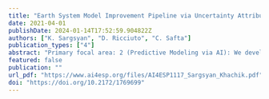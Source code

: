 ```yaml
---
title: "Earth System Model Improvement Pipeline via Uncertainty Attribution and Active Learning"
date: 2021-04-01
publishDate: 2024-01-14T17:52:59.904822Z
authors: ["K. Sargsyan", "D. Ricciuto", "C. Safta"]
publication_types: ["4"]
abstract: "Primary focal area: 2 (Predictive Modeling via AI): We develop methods to formally quantify uncertainties in Earth System models for the land-atmosphere coupled system. Science Challenge: Earth system models still have significant biases in historical predictions of the intensity and frequency of water cycling extremes (e.g., droughts and flood events), leading to low confidence in future projections. Uncertainties arise from incomplete understanding of land and atmospheric processes, and insufficient observational constraints on model parameters. Many observations, including those from key DOE investments such as ARM and AmeriFlux, are used to evaluate model performance but have not been used to formally quantify model uncertainty because of the expense of running ESM simulations. An efficient pipeline engaging cutting-edge machine learning (ML) and uncertainty quantification (UQ) methods is needed to improve the predictive understanding of water cycle extremes in the Earth system."
featured: false
publication: ""
url_pdf: "https://www.ai4esp.org/files/AI4ESP1117_Sargsyan_Khachik.pdf"
doi: "https://doi.org/10.2172/1769699"
---
```


